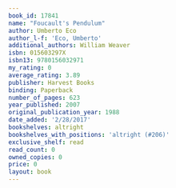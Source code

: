 ```yaml
---
book_id: 17841
name: "Foucault's Pendulum"
author: Umberto Eco
author_l-f: 'Eco, Umberto'
additional_authors: William Weaver
isbn: 015603297X
isbn13: 9780156032971
my_rating: 0
average_rating: 3.89
publisher: Harvest Books
binding: Paperback
number_of_pages: 623
year_published: 2007
original_publication_year: 1988
date_added: '2/28/2017'
bookshelves: altright
bookshelves_with_positions: 'altright (#206)'
exclusive_shelf: read
read_count: 0
owned_copies: 0
price: 0
layout: book
---
```

